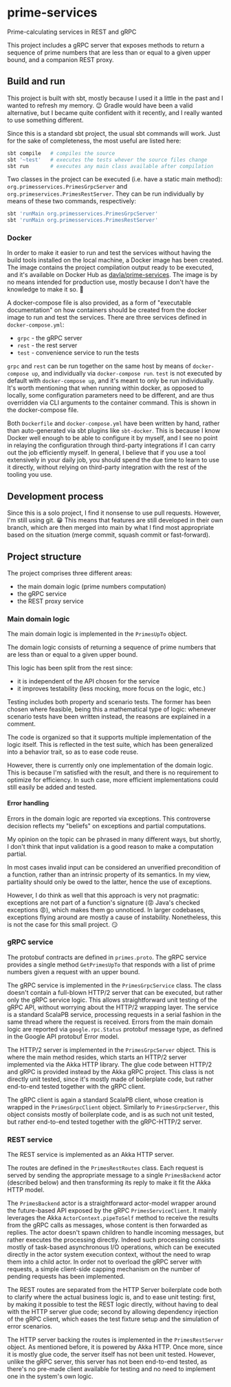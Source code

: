# prime-services
Prime-calculating services in REST and gRPC

This project includes a gRPC server that exposes methods to return a sequence
of prime numbers that are less than or equal to a given upper bound, and a
companion REST proxy.

## Build and run

This project is built with sbt, mostly because I used it a little in the past
and I wanted to refresh my memory. :wink: Gradle would have been a valid
alternative, but I became quite confident with it recently, and I really wanted
to use something different.

Since this is a standard sbt project, the usual sbt commands will work. Just
for the sake of completeness, the most useful are listed here:
```sh
sbt compile   # compiles the source
sbt '~test'   # executes the tests whever the source files change
sbt run       # executes any main class available after compilation
```
Two classes in the project can be executed (i.e. have a static main method):
`org.primesservices.PrimesGrpcServer` and `org.primeservices.PrimesRestServer`.
They can be run individually by means of these two commands, respectively:
```sh
sbt 'runMain org.primesservices.PrimesGrpcServer'
sbt 'runMain org.primesservices.PrimesRestServer'
```

### Docker

In order to make it easier to run and test the services without having the
build tools installed on the local machine, a Docker image has been created.
The image contains the project compilation output ready to be executed, and
it's available on Docker Hub as [davla/prime-services](https://hub.docker.com/repository/docker/davla/prime-services).
The image is by no means intended for production use, mostly because I don't
have the knowledge to make it so. :grimacing:

A docker-compose file is also provided, as a form of "executable documentation"
on how containers should be created from the docker image to run and test the
services. There are three services defined in `docker-compose.yml`:

- `grpc` - the gRPC server
- `rest` - the rest server
- `test` - convenience service to run the tests

`grpc` and `rest` can be run together on the same host by means of
`docker-compose up`, and individually via `docker-compose run`. `test` is not
executed by default with `docker-compose up`, and it's meant to only be run
individually. It's worth mentioning that when running within docker, as opposed
to locally, some configuration parameters need to be different, and are thus
overridden via CLI arguments to the container command. This is shown in the
docker-compose file.

Both `Dockerfile` and `docker-compose.yml` have been written by hand, rather
than auto-generated via sbt plugins like `sbt-docker`. This is because I know
Docker well enough to be able to configure it by myself, and I see no point in
relaying the configuration through third-party integrations if I can carry out
the job efficiently myself. In general, I believe that if you use a tool
extensively in your daily job, you should spend the due time to learn to use it
directly, without relying on third-party integration with the rest of the
tooling you use.

## Development process

Since this is a solo project, I find it nonsense to use pull requests. However,
I'm still using git. :grin: This means that features are still developed in
their own branch, which are then merged into main by what I find most
appropriate based on the situation (merge commit, squash commit or
fast-forward).

## Project structure
The project comprises three different areas:
- the main domain logic (prime numbers computation)
- the gRPC service
- the REST proxy service

### Main domain logic
The main domain logic is implemented in the `PrimesUpTo` object.

The domain logic consists of returning a sequence of prime numbers that are
less than or equal to a given upper bound.

This logic has been split from the rest since:
- it is independent of the API chosen for the service
- it improves testability (less mocking, more focus on the logic, etc.)

Testing includes both property and scenario tests. The former has been chosen
where feasible, being this a mathematical type of logic: whenever scenario
tests have been written instead, the reasons are explained in a comment.

The code is organized so that it supports multiple implementation of the logic
itself. This is reflected in the test suite, which has been generalized into a
behavior trait, so as to ease code reuse.

However, there is currently only one implementation of the domain logic. This
is because I'm satisfied with the result, and there is no requirement to
optimize for efficiency. In such case, more efficient implementations could
still easily be added and tested.

#### Error handling

Errors in the domain logic are reported via exceptions. This controverse
decision reflects my "beliefs" on exceptions and partial computations.

My opinion on the topic can be phrased in many different ways, but shortly, I
don't think that input validation is a good reason to make a computation
partial.

In most cases invalid input can be considered an unverified precondition of a
function, rather than an intrinsic property of its semantics. In my view,
partiality should only be owed to the latter, hence the use of exceptions.

However, I do think as well that this approach is very not pragmatic:
exceptions are not part of a function's signature (:rage: Java's checked
exceptions :rage:), which makes them go unnoticed. In larger codebases,
exceptions flying around are mostly a cause of instability. Nonetheless, this
is not the case for this small project. :smirk:

### gRPC service

The protobuf contracts are defined in `primes.proto`. The gRPC service provides
a single method `GetPrimesUpTo` that responds with a list of prime numbers
given a request with an upper bound.

The gRPC service is implemented in the `PrimesGrpcService` class. The class
doesn't contain a full-blown HTTP/2 server that can be executed, but rather
only the gRPC service logic. This allows straightforward unit testing of the
gRPC API, without worrying about the HTTP/2 wrapping layer. The service is a
standard ScalaPB service, processing requests in a serial fashion in the same
thread where the request is received. Errors from the main domain logic are
reported via `google.rpc.Status` protobuf message type, as defined in the
Google API protobuf Error model.

The HTTP/2 server is implemented in the `PrimesGrpcServer` object. This is
where the main method resides, which starts an HTTP/2 server implemented via
the Akka HTTP library. The glue code between HTTP/2 and gRPC is provided
instead by the Akka gRPC project. This class is not directly unit tested, since
it's mostly made of boilerplate code, but rather end-to-end tested together
with the gRPC client.

The gRPC client is again a standard ScalaPB client, whose creation is wrapped
in the `PrimesGrpcClient` object. Similarly to `PrimesGrpcServer`, this object
consists mostly of boilerplate code, and is as such not unit tested, but rather
end-to-end tested together with the gRPC-HTTP/2 server.

### REST service

The REST service is implemented as an Akka HTTP server.

The routes are defined in the `PrimesRestRoutes` class. Each request is served
by sending the appropriate message to a single `PrimesBackend` actor (described
below) and then transforming its reply to make it fit the Akka HTTP model.

The `PrimesBackend` actor is a straightforward actor-model wrapper around the
future-based API exposed by the gRPC `PrimesServiceClient`. It mainly leverages
the Akka `ActorContext.pipeToSelf` method to receive the results from the gRPC
calls as messages, whose content is then forwarded as replies. The actor
doesn't spawn children to handle incoming messages, but rather executes the
processing directly. Indeed such processing consists mostly of task-based
asynchronous I/O operations, which can be executed directly in the actor system
execution context, without the need to wrap them into a child actor. In order
not to overload the gRPC server with requests, a simple client-side capping
mechanism on the number of pending requests has been implemented.

The REST routes are separated from the HTTP Server boilerplate code both to
clarify where the actual business logic is, and to ease unit testing: first, by
making it possible to test the REST logic directly, without having to deal with
the HTTP server glue code; second by allowing dependency injection of the gRPC
client, which eases the test fixture setup and the simulation of error
scenarios.

The HTTP server backing the routes is implemented in the `PrimesRestServer`
object. As mentioned before, it is powered by Akka HTTP. Once more, since it is
mostly glue code, the server itself has not been unit tested. However, unlike
the gRPC server, this server has not been end-to-end tested, as there's no
pre-made client available for testing and no need to implement one in the
system's own logic.
